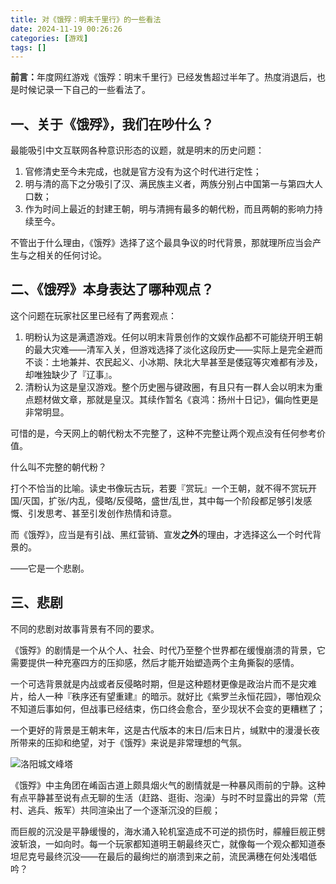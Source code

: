 ```yaml
---
title: 对《饿殍：明末千里行》的一些看法
date: 2024-11-19 00:26:26
categories: [游戏]
tags: []
---
```


<b>前言：</b>年度网红游戏《饿殍：明末千里行》已经发售超过半年了。热度消退后，也是时候记录一下自己的一些看法了。

<!--more-->

## 一、关于《饿殍》，我们在吵什么？

最能吸引中文互联网各种意识形态的议题，就是明末的历史问题：

1. 官修清史至今未完成，也就是官方没有为这个时代进行定性；
2. 明与清的高下之分吸引了汉、满民族主义者，两族分别占中国第一与第四大人口数；
3. 作为时间上最近的封建王朝，明与清拥有最多的朝代粉，而且两朝的影响力持续至今。

不管出于什么理由，《饿殍》选择了这个最具争议的时代背景，那就理所应当会产生与之相关的任何讨论。

## 二、《饿殍》本身表达了哪种观点？

这个问题在玩家社区里已经有了两套观点：

1. 明粉认为这是满遗游戏。任何以明末背景创作的文娱作品都不可能绕开明王朝的最大灾难——清军入关，但游戏选择了淡化这段历史——实际上是完全避而不谈：土地兼并、农民起义、小冰期、陕北大旱甚至是倭寇等灾难都有涉及，却唯独缺少了『辽事』。
2. 清粉认为这是皇汉游戏。整个历史圈与键政圈，有且只有一群人会以明末为重点题材做文章，那就是皇汉。其续作暂名《哀鸿：扬州十日记》，偏向性更是非常明显。

可惜的是，今天网上的朝代粉太不完整了，这种不完整让两个观点没有任何参考价值。

什么叫不完整的朝代粉？

打个不恰当的比喻。读史书像玩古玩，若要『赏玩』一个王朝，就不得不赏玩开国/灭国，扩张/内乱，侵略/反侵略，盛世/乱世，其中每一个阶段都足够引发感慨、引发思考、甚至引发创作热情和诗意。

而《饿殍》，应当是有引战、黑红营销、宣发<b>之外</b>的理由，才选择这么一个时代背景的。

——它是一个悲剧。

## 三、悲剧

不同的悲剧对故事背景有不同的要求。

《饿殍》的剧情是一个从个人、社会、时代乃至整个世界都在缓慢崩溃的背景，它需要提供一种充塞四方的压抑感，然后才能开始塑造两个主角撕裂的感情。

一个可选背景就是内战或者反侵略时期，但是这种题材更像是政治片而不是灾难片，给人一种『秩序还有望重建』的暗示。就好比《紫罗兰永恒花园》，哪怕观众不知道后事如何，但战事已经结束，伤口终会愈合，至少现状不会变的更糟糕了；

一个更好的背景是王朝末年，这是古代版本的末日/后末日片，缄默中的漫漫长夜所带来的压抑和绝望，对于《饿殍》来说是非常理想的气氛。

![洛阳城文峰塔](https://testgames.me/wp-content/uploads/2024/11/ee7b3ba9475c0e1da30b16baea141010-1.jpeg)

《饿殍》中主角团在崤函古道上颇具烟火气的剧情就是一种暴风雨前的宁静。这种有点平静甚至说有点无聊的生活（赶路、逛街、泡澡）与时不时显露出的异常（荒村、逃兵、叛军）共同渲染出了一个逐渐沉没的巨舰；

而巨舰的沉没是平静缓慢的，海水涌入轮机室造成不可逆的损伤时，艨艟巨舰正劈波斩浪，一如向时。每一个玩家都知道明王朝最终灭亡，就像每一个观众都知道泰坦尼克号最终沉没——在最后的最绚烂的崩溃到来之前，流民满穗在何处浅唱低吟？
